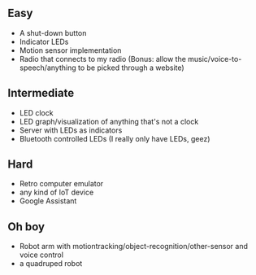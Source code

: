 ## Easy

* A shut-down button
* Indicator LEDs
* Motion sensor implementation
* Radio that connects to my radio (Bonus: allow the music/voice-to-speech/anything to be picked through a website)


## Intermediate

* LED clock
* LED graph/visualization of anything that's not a clock
* Server with LEDs as indicators
* Bluetooth controlled LEDs (I really only have LEDs, geez)

## Hard

* Retro computer emulator
* any kind of IoT device
* Google Assistant

## Oh boy

* Robot arm with motiontracking/object-recognition/other-sensor and voice control
* a quadruped robot
